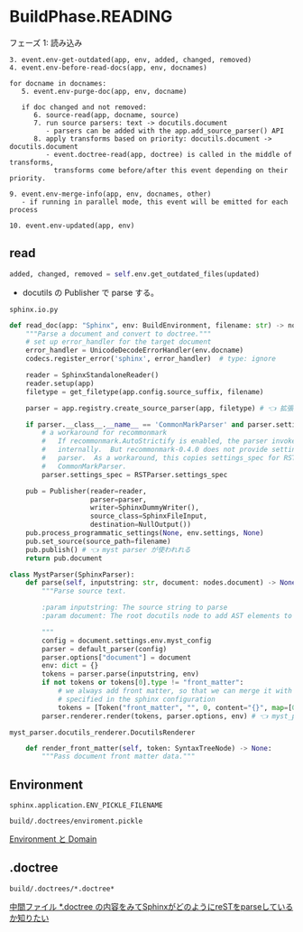 # BuildPhase.READING

フェーズ 1: 読み込み

```
3. event.env-get-outdated(app, env, added, changed, removed)
4. event.env-before-read-docs(app, env, docnames)

for docname in docnames:
   5. event.env-purge-doc(app, env, docname)

   if doc changed and not removed:
      6. source-read(app, docname, source)
      7. run source parsers: text -> docutils.document
         - parsers can be added with the app.add_source_parser() API
      8. apply transforms based on priority: docutils.document -> docutils.document
         - event.doctree-read(app, doctree) is called in the middle of transforms,
           transforms come before/after this event depending on their priority.

9. event.env-merge-info(app, env, docnames, other)
   - if running in parallel mode, this event will be emitted for each process

10. event.env-updated(app, env)
```

## read

```python
added, changed, removed = self.env.get_outdated_files(updated)
```

* docutils の Publisher で parse する。


`sphinx.io.py`

```python
def read_doc(app: "Sphinx", env: BuildEnvironment, filename: str) -> nodes.document:
    """Parse a document and convert to doctree."""
    # set up error_handler for the target document
    error_handler = UnicodeDecodeErrorHandler(env.docname)
    codecs.register_error('sphinx', error_handler)  # type: ignore

    reader = SphinxStandaloneReader()
    reader.setup(app)
    filetype = get_filetype(app.config.source_suffix, filename)

    parser = app.registry.create_source_parser(app, filetype) # 👈 拡張子に応じて myst_parser になる

    if parser.__class__.__name__ == 'CommonMarkParser' and parser.settings_spec == ():
        # a workaround for recommonmark
        #   If recommonmark.AutoStrictify is enabled, the parser invokes reST parser
        #   internally.  But recommonmark-0.4.0 does not provide settings_spec for reST
        #   parser.  As a workaround, this copies settings_spec for RSTParser to the
        #   CommonMarkParser.
        parser.settings_spec = RSTParser.settings_spec

    pub = Publisher(reader=reader,
                    parser=parser,
                    writer=SphinxDummyWriter(),
                    source_class=SphinxFileInput,
                    destination=NullOutput())
    pub.process_programmatic_settings(None, env.settings, None)
    pub.set_source(source_path=filename)
    pub.publish() # 👈 myst parser が使われれる
    return pub.document
```

```python
class MystParser(SphinxParser):
    def parse(self, inputstring: str, document: nodes.document) -> None:
        """Parse source text.

        :param inputstring: The source string to parse
        :param document: The root docutils node to add AST elements to

        """
        config = document.settings.env.myst_config
        parser = default_parser(config)
        parser.options["document"] = document
        env: dict = {}
        tokens = parser.parse(inputstring, env)
        if not tokens or tokens[0].type != "front_matter":
            # we always add front matter, so that we can merge it with global keys,
            # specified in the sphinx configuration
            tokens = [Token("front_matter", "", 0, content="{}", map=[0, 0])] + tokens
        parser.renderer.render(tokens, parser.options, env) # 👈 myst_parser.sphinx_renderer.SphinxRenderer
```

`myst_parser.docutils_renderer.DocutilsRenderer`

```python
    def render_front_matter(self, token: SyntaxTreeNode) -> None:
        """Pass document front matter data."""
```

## Environment

`sphinx.application.ENV_PICKLE_FILENAME`

`build/.doctrees/enviroment.pickle`

[Environment と Domain](https://www.ykrods.net/posts/2020/10/15/sphinx-docutils-extension/#environment-domain)

## .doctree

`build/.doctrees/*.doctree*`

[中間ファイル \*.doctree の内容をみてSphinxがどのようにreSTをparseしているか知りたい](https://sphinx-users.jp/reverse-dict/system/doctree.html)
